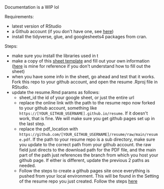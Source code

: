 Documentation is a WIP lol

Requirements: 
- latest version of RStudio 
- a Github account (if you don't have one, see [here](https://docs.github.com/en/get-started/onboarding/getting-started-with-your-github-account))
- install the tidyverse, glue, and googlesheets4 packages from cran. 

Steps: 
- make sure you install the libraries used in t
- make a copy of this [sheet template](https://docs.google.com/spreadsheets/d/1AwKkvT2OnWBlp38iTHF4nglzu67B_NMSgpf0ZhdEiB4/edit?usp=sharing) and fill out your own information ([here](https://docs.google.com/spreadsheets/d/1JLnOdTkLmNy7c08_61NGYS2AlOt5fgqfPGmnKRW0pdM/edit?usp=sharing) is mine for reference if you don't understand how to fill out the sheet)
- when you have some info in the sheet, go ahead and test that it works. Fork this repo to your github account, and open the resume .Rproj file in RStudio.
- update the resume.Rmd params as follows: 
  - sheet_id the id of your google sheet, or just the entire url 
  - replace the online link with the path to the resume repo now forked to your github account, something like `https://[YOUR_GITHUB_USERNAME].github.io/resume`. If it doesn't work, that is fine. We will make sure you get github pages set up in the last step. 
  - replace the pdf_location with `https://github.com/[YOUR_GITHUB_USERNAME]/resume/raw/main/resume.pdf`. If the path to your resume repo is a sub directory, make sure you update to the correct path from your github account. the raw field just directs to the download path for the PDF file, and the main part of the path just references the branch from which you host your github page. If either is different, update the previous 2 paths as needed. 
  - Follow the steps to create a github pages site once everything is pushed from your local environment. This will be found in the Setting of the resume repo you just created. Follow the steps [here](https://docs.github.com/en/pages/getting-started-with-github-pages/creating-a-github-pages-site)
